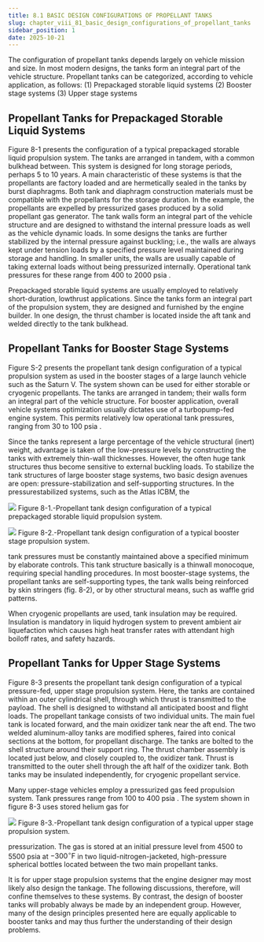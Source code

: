 ```yaml
---
title: 8.1 BASIC DESIGN CONFIGURATIONS OF PROPELLANT TANKS
slug: chapter_viii_81_basic_design_configurations_of_propellant_tanks
sidebar_position: 1
date: 2025-10-21
---
```


The configuration of propellant tanks depends largely on vehicle mission and size. In most modern designs, the tanks form an integral part of the vehicle structure. Propellant tanks can be categorized, according to vehicle application, as follows:
(1) Prepackaged storable liquid systems
(2) Booster stage systems
(3) Upper stage systems

## Propellant Tanks for Prepackaged Storable Liquid Systems

Figure 8-1 presents the configuration of a typical prepackaged storable liquid propulsion system. The tanks are arranged in tandem, with a common bulkhead between. This system is designed for long storage periods, perhaps 5 to 10 years. A main characteristic of these systems is that the propellants are factory loaded and are hermetically sealed in the tanks by burst diaphragms. Both tank and diaphragm construction materials must be compatible with the propellants for the storage duration. In the example, the propellants are expelled by pressurized gases produced by a solid propellant gas generator. The tank walls form an integral part of the vehicle structure and are designed to withstand the internal pressure loads as well as the vehicle
dynamic loads. In some designs the tanks are further stabilized by the internal pressure against buckling; i.e., the walls are always kept under tension loads by a specified pressure level maintained during storage and handling. In smaller units, the walls are usually capable of taking external loads without being pressurized internally. Operational tank pressures for these range from 400 to 2000 psia .

Prepackaged storable liquid systems are usually employed to relatively short-duration, lowthrust applications. Since the tanks form an integral part of the propulsion system, they are designed and furnished by the engine builder. In one design, the thrust chamber is located inside the aft tank and welded directly to the tank bulkhead.

## Propellant Tanks for Booster Stage Systems

Figure S-2 presents the propellant tank design configuration of a typical propulsion system as used in the booster stages of a large launch vehicle such as the Saturn V. The system shown can be used for either storable or cryogenic propellants. The tanks are arranged in tandem; their walls form an integral part of the vehicle structure. For booster application, overall vehicle systems optimization usually dictates use of a turbopump-fed engine system. This permits relatively low operational tank pressures, ranging from 30 to 100 psia .

Since the tanks represent a large percentage of the vehicle structural (inert) weight, advantage is taken of the low-pressure levels by constructing the tanks with extremely thin-wall thicknesses. However, the often huge tank structures thus become sensitive to external buckling loads. To stabilize the tank structures of large booster stage systems, two basic design avenues are open: pressure-stabilization and self-supporting structures. In the pressurestabilized systems, such as the Atlas ICBM, the

![](/img/DLPRE/image_280.jpg)
Figure 8-1.-Propellant tank design configuration of a typical prepackaged storable liquid propulsion system.

![](/img/DLPRE/image_281.jpg)
Figure 8-2.-Propellant tank design configuration of a typical booster stage propulsion system.

tank pressures must be constantly maintained above a specified minimum by elaborate controls. This tank structure basically is a thinwall monocoque, requiring special handling procedures. In most booster-stage systems, the propellant tanks are self-supporting types, the tank walls being reinforced by skin stringers (fig. 8-2), or by other structural means, such as waffle grid patterns.

When cryogenic propellants are used, tank insulation may be required. Insulation is mandatory in liquid hydrogen system to prevent ambient air liquefaction which causes high heat transfer rates with attendant high boiloff rates, and safety hazards.

## Propellant Tanks for Upper Stage Systems

Figure 8-3 presents the propellant tank design configuration of a typical pressure-fed, upper stage propulsion system. Here, the tanks
are contained within an outer cylindrical shell, through which thrust is transmitted to the payload. The shell is designed to withstand all anticipated boost and flight loads. The propellant tankage consists of two individual units. The main fuel tank is located forward, and the main oxidizer tank near the aft end. The two welded aluminum-alloy tanks are modified spheres, faired into conical sections at the bottom, for propellant discharge. The tanks are bolted to the shell structure around their support ring. The thrust chamber assembly is located just below, and closely coupled to, the oxidizer tank. Thrust is transmitted to the outer shell through the aft half of the oxidizer tank. Both tanks may be insulated independently, for cryogenic propellant service.

Many upper-stage vehicles employ a pressurized gas feed propulsion system. Tank pressures range from 100 to 400 psia . The system shown in figure 8-3 uses stored helium gas for

![](/img/DLPRE/image_282.jpg)
Figure 8-3.-Propellant tank design configuration of a typical upper stage propulsion system.

pressurization. The gas is stored at an initial pressure level from 4500 to 5500 psia at $-300^{\circ} \mathrm{F}$ in two liquid-nitrogen-jacketed, high-pressure spherical bottles located between the two main propellant tanks.

It is for upper stage propulsion systems that the engine designer may most likely also design the tankage. The following discussions, therefore, will confine themselves to these systems. By contrast, the design of booster tanks will probably always be made by an independent group. However, many of the design principles presented here are equally applicable to booster tanks and may thus further the understanding of their design problems.